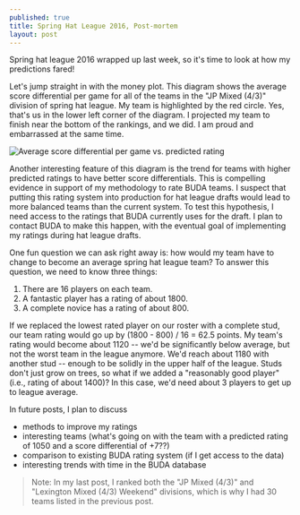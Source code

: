 ```yaml
---
published: true
title: Spring Hat League 2016, Post-mortem
layout: post
---
```

Spring hat league 2016 wrapped up last week, so it's time to look at how my
predictions fared!

Let's jump straight in with the money plot.  This diagram shows the average
score differential per game for all of the teams in the "JP Mixed (4/3)"
division of spring hat league.  My team is highlighted by the red circle.  Yes,
that's us in the lower left corner of the diagram.  I projected my team to
finish near the bottom of the rankings, and we did.  I am proud and 
embarrassed at the same time.

![Average score differential per game vs. predicted
rating](https://github.com/sbussmann/buda-rank/blob/master/Code/SpringHat2016_validation.png?raw=true)

Another interesting feature of this diagram is the trend for teams with 
higher predicted ratings to have better score differentials.  This is 
compelling evidence in support of my methodology to rate BUDA teams.  I 
suspect that putting this rating system into production for hat 
league drafts would lead to more balanced teams than the current system.  To 
test this hypothesis, I need access to the ratings that BUDA currently uses 
for the draft.  I plan to contact BUDA to make this happen, with the eventual
 goal of implementing my ratings during hat league drafts.
 
One fun question we can ask right away is: how would my team have to change 
to become an average spring hat league team?  To answer this question, we 
need to know three things: 

 1. There are 16 players on each team.
 2. A fantastic player has a rating of about 1800.
 3. A complete novice has a rating of about 800.  
 
If we replaced the lowest rated player on our roster with a complete stud, our
team rating would go up by (1800 - 800) / 16 = 62.5 points.  My team's rating
would become about 1120 -- we'd be significantly below average, but not the
worst team in the league anymore.  We'd reach about 1180 with another stud --
enough to be solidly in the upper half of the league.  Studs don't just grow on
trees, so what if we added a "reasonably good player" (i.e., rating of about
1400)?  In this case, we'd need about 3 players to get up to league average.
 
In future posts, I plan to discuss

 - methods to improve my ratings
 - interesting teams (what's going on with the team with a predicted rating 
  of 1050 and a score differential of +7??)
 - comparison to existing BUDA rating system (if I get access to the data)
 - interesting trends with time in the BUDA database

> Note: In my last post, I ranked both the "JP Mixed (4/3)" and "Lexington Mixed
(4/3) Weekend" divisions, which is why I had 30 teams listed in the previous
post.
